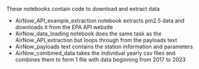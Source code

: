 These notebooks contain code to download and extract data 
- AirNow_API_example_extraction notebook extracts pm2.5 data and downloads it from the EPA API website
- AirNow_data_loading notebook does the same task as the AirNow_API_extraction but loops through from the payloads text
- AirNow_payloads text contains the station information and parameters 
- AirNow_combined_data takes the individual yearly csv files and combines them to form 1 file with data beginning from 2017 to 2023  
